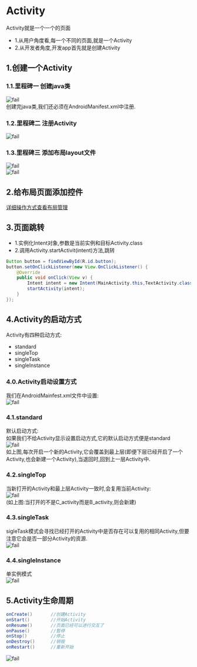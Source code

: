 # Activity
Activity就是一个一个的页面<br>
- 1.从用户角度看,每一个不同的页面,就是一个Activity
- 2.从开发者角度,开发app首先就是创建Activity

## 1.创建一个Activity
### 1.1.里程碑一 创建java类
![fail](img/1.1.PNG)<br>
创建完java类,我们还必须在AndroidManifest.xml中注册.<br>

### 1.2.里程碑二 注册Activity
![fail](img/1.2.PNG)<br>

### 1.3.里程碑三 添加布局layout文件
![fail](img/1.3.PNG)<br>
![fail](img/1.4.PNG)<br>

## 2.给布局页面添加控件
[详细操作方式查看布局管理](https://github.com/pitifulnoble/computer_net/tree/master/%E5%AE%89%E5%8D%93%E5%BC%80%E5%8F%91/02.UI%E6%8E%A7%E4%BB%B6)<br>

## 3.页面跳转
- 1.实例化Intent对象,参数是当前实例和目标Activity.class
- 2.调用Activity.startActivit(intent)方法,跳转


```java
Button button = findViewById(R.id.button);
button.setOnClickListener(new View.OnClickListener() {
    @Override
    public void onClick(View v) {
        Intent intent = new Intent(MainActivity.this,TextActivity.class);
        startActivity(intent);
    }
});
```

## 4.Activity的启动方式
Activity有四种启动方式:<br>
- standard
- singleTop
- singleTask
- singleInstance

### 4.0.Activity启动设置方式
我们在AndroidMainfest.xml文件中设置:<br>
![fail](img/1.9.PNG)<br>

### 4.1.standard
默认启动方式:<br>
如果我们不给Activity显示设置启动方式,它的默认启动方式便是standard<br>
![fail](img/1.5.PNG)<br>
如上图,每次开启一个新的Activity,它会覆盖到最上层(即便下层已经开启了一个Activity,也会新建一个Activity),当退回时,回到上一层Activity中.<br>

### 4.2.singleTop
当新打开的Activity和最上层Activity一致时,会复用当前Activity:<br>
![fail](img/1.6.PNG)<br>
(如上图:当打开的不是C_activity而是B_activity,则会新建)<br>

### 4.3.singleTask
sigleTask模式会寻找已经打开的Activity中是否存在可以复用的相同Activity,但要注意它会是否一部分Activity的资源.<br>
![fail](img/1.7.PNG)<br>

### 4.4.singleInstance
单实例模式<br>
![fail](img/1.8.PNG)<br>

## 5.Activity生命周期
```java
onCreate()       //创建Activity
onStart()        //开始Activity
onResume()       //页面已经可以进行交互了
onPause()        //暂停
onStop()         //停止
onDestroy()      //销毁
onRestart()      //重新开始
```
![fail](img/1.10.PNG)<br>